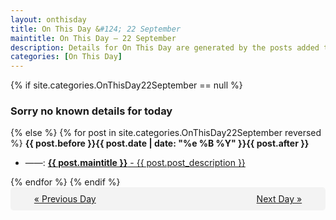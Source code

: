 ```yaml
---
layout: onthisday
title: On This Day &#124; 22 September
maintitle: On This Day — 22 September
description: Details for On This Day are generated by the posts added to the website so the content is subject to changes/updates over time.
categories: [On This Day]
---
```


{% if site.categories.OnThisDay22September == null %}
<h3>Sorry no known details for today</h3>
{% else %}
{% for post in site.categories.OnThisDay22September reversed %}
<strong>{{ post.before }}{{ post.date | date: "%e %B %Y" }}{{ post.after }}</strong>
<ul>
<li> ——: <a class="{{ post.class }}" href="{{ post.url }}"><strong>{{ post.maintitle }}</strong> - {{ post.post_description }}</a></li>
</ul>
{% endfor %}
{% endif %}

<div style="background-color: #f3f3f3; padding: 10px; border-radius: 5px; text-align: center; display: flex; justify-content: space-evenly;">
<a href="/onthisday/09/09-21">« Previous Day</a>
<span style="visibility:hidden;">[ Visit Leap Year February 29 ]</span>
<a href="/onthisday/09/09-23">Next Day »</a>
</div>
